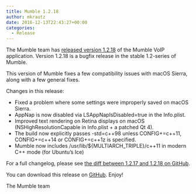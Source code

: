 ```yaml
---
title: Mumble 1.2.18
author: mkrautz
date: 2016-12-13T22:43:27+00:00
categories:
  - Release
---
```


The Mumble team has [released version 1.2.18][1] of the Mumble VoIP application. Version 1.2.18 is a bugfix release in
the stable 1.2-series of Mumble.

This version of Mumble fixes a few compatibility issues with macOS Sierra, along with a few general fixes.

<!--more-->

Changes in this release:

- Fixed a problem where some settings were improperly saved on macOS Sierra.
- AppNap is now disabled via LSAppNapIsDisabled=true in the Info.plist.
- Improved text rendering on Retina displays on macOS (NSHighResolutionCapable in Info.plist + a patched Qt 4).
- The build now explicitly passes -std=c++98 unless CONFIG+=c++11, CONFIG+=c++14 or CONFIG+=c++1z is specified.
- Mumble now includes /usr/lib/${MULTIARCH_TRIPLE}/c++11 in modern C++ mode (for Ubuntu&#8217;s Ice) </ul>

For a full changelog, please see [the diff between 1.2.17 and 1.2.18 on GitHub][2].

You can download this release on [GitHub][3]. Enjoy!

The Mumble team

[1]: https://github.com/mumble-voip/mumble/releases/tag/1.2.18
[2]: https://github.com/mumble-voip/mumble/compare/1.2.17...1.2.18
[3]:
  https://github.com/mumble-voip/mumble/releases/tag/1.2.18
  "https://github.com/mumble-voip/mumble/releases/tag/1.2.18"
